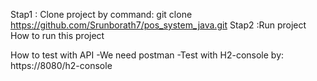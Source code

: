 Stap1 : Clone project by command: git clone https://github.com/Srunborath7/pos_system_java.git 
Stap2 :Run project 
How to run this project

How to test with API
-We need postman 
-Test with H2-console by: https://8080/h2-console
